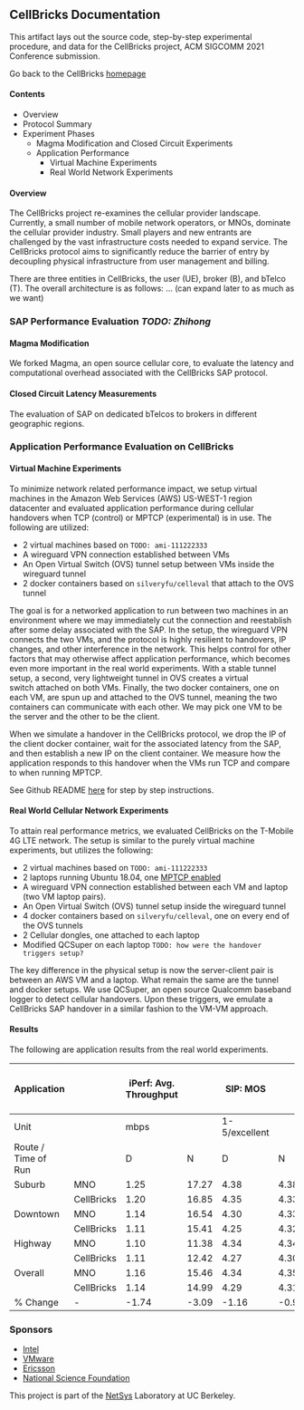 ## CellBricks Documentation

This artifact lays out the source code, step-by-step experimental procedure, 
and data for the CellBricks project, ACM SIGCOMM 2021 Conference submission.

Go back to the CellBricks [homepage](/)

#### Contents

- Overview
- Protocol Summary
- Experiment Phases
    - Magma Modification and Closed Circuit Experiments
    - Application Performance
        - Virtual Machine Experiments
        - Real World Network Experiments


#### Overview

The CellBricks project re-examines the cellular provider landscape. Currently, a small number of 
mobile network operators, or MNOs, dominate the cellular provider industry. Small players and new 
entrants are challenged by the vast infrastructure costs needed to expand service. The CellBricks 
protocol aims to significantly reduce the barrier of entry by decoupling physical infrastructure 
from user management and billing.

There are three entities in CellBricks, the user (UE), broker (B), and bTelco (T). The overall 
architecture is as follows: ... (can expand later to as much as we want)

### SAP Performance Evaluation *TODO: Zhihong*

#### Magma Modification

We forked Magma, an open source cellular core, to evaluate the latency and 
computational overhead associated with the CellBricks SAP protocol.

#### Closed Circuit Latency Measurements

The evaluation of SAP on dedicated bTelcos to brokers in different geographic regions.

### Application Performance Evaluation on CellBricks

#### Virtual Machine Experiments

To minimize network related performance impact, we setup virtual machines in the Amazon Web Services
(AWS) US-WEST-1 region datacenter and evaluated application performance during cellular handovers 
when TCP (control) or MPTCP (experimental) is in use. The following are utilized:

- 2 virtual machines based on `TODO: ami-111222333`
- A wireguard VPN connection established between VMs
- An Open Virtual Switch (OVS) tunnel setup between VMs inside the wireguard tunnel
- 2 docker containers based on `silveryfu/celleval` that attach to the OVS tunnel

The goal is for a networked application to run between two machines in an environment where we 
may immediately cut the connection and reestablish after some delay associated with the SAP. In 
the setup, the wireguard VPN connects the two VMs, and the protocol is highly resilient to handovers, 
IP changes, and other interference in the network. This helps control for other factors that may 
otherwise affect application performance, which becomes even more important in the real world 
experiments. With a stable tunnel setup, a second, very lightweight tunnel in OVS creates a virtual  
switch attached on both VMs. Finally, the two docker containers, one on each VM, are spun up and 
attached to the OVS tunnel, meaning the two containers can communicate with each other. We may pick 
one VM to be the server and the other to be the client.

When we simulate a handover in the CellBricks protocol, we drop the IP of the client docker container, 
wait for the associated latency from the SAP, and then establish a new IP on the client container. We 
measure how the application responds to this handover when the VMs run TCP and compare to when running 
MPTCP.

See Github README [here](https://github.com/cellbricks/emulation/tree/master/ho_proxy) for step by step instructions.

#### Real World Cellular Network Experiments

To attain real performance metrics, we evaluated CellBricks on the T-Mobile 4G LTE network. The 
setup is similar to the purely virtual machine experiments, but utilizes the following:

- 2 virtual machines based on `TODO: ami-111222333`
- 2 laptops running Ubuntu 18.04, one [MPTCP enabled](https://multipath-tcp.org/pmwiki.php/Users/HowToInstallMPTCP?)
- A wireguard VPN connection established between each VM and laptop (two VM laptop pairs).
- An Open Virtual Switch (OVS) tunnel setup inside the wireguard tunnel
- 4 docker containers based on `silveryfu/celleval`, one on every end of the OVS tunnels
- 2 Cellular dongles, one attached to each laptop
- Modified QCSuper on each laptop `TODO: how were the handover triggers setup?`

The key difference in the physical setup is now the server-client pair is between an AWS VM and a laptop. 
What remain the same are the tunnel and docker setups. We use QCSuper, an open source Qualcomm baseband 
logger to detect cellular handovers. Upon these triggers, we emulate a CellBricks SAP handover in a 
similar fashion to the VM-VM approach.

#### Results

The following are application results from the real world experiments.


| Application         |            | iPerf: Avg. Throughput |       | SIP: MOS      |       | Video: Avg. Quality Level |       | Web: Avg. Load Time |       |
|---------------------|------------|------------------------|-------|---------------|-------|---------------------------|-------|---------------------|-------|
| Unit                |            | mbps                   |       | 1-5/excellent |       | level                     |       | sec.                |       |
| Route / Time of Run |            | D                      | N     | D             | N     | D                         | N     | D                   | N     |
| Suburb              | MNO        | 1.25                   | 17.27 | 4.38          | 4.38  | 1.96                      | 4.91  | 4.78                | 1.81  |
|                     | CellBricks | 1.20                   | 16.85 | 4.35          | 4.33  | 1.98                      | 4.91  | 4.96                | 1.76  |
| Downtown            | MNO        | 1.14                   | 16.54 | 4.30          | 4.33  | 2.03                      | 4.94  | 5.12                | 1.89  |
|                     | CellBricks | 1.11                   | 15.41 | 4.25          | 4.32  | 1.97                      | 4.94  | 5.22                | 1.89  |
| Highway             | MNO        | 1.10                   | 11.38 | 4.34          | 4.34  | 1.95                      | 4.89  | 5.05                | 1.86  |
|                     | CellBricks | 1.11                   | 12.42 | 4.27          | 4.30  | 1.97                      | 4.90  | 5.18                | 1.80  |
| Overall             | MNO        | 1.16                   | 15.46 | 4.34          | 4.35  | 1.98                      | 4.91  | 5.00                | 1.86  |
|                     | CellBricks | 1.14                   | 14.99 | 4.29          | 4.31  | 1.97                      | 4.92  | 5.13                | 1.83  |
| % Change            | -          | -1.74                  | -3.09 | -1.16         | -0.92 | -0.51                     | +0.20 | +2.57               | -1.63 |



### Sponsors

- [Intel](https://www.intel.com/)
- [VMware](https://www.vmware.com/)
- [Ericsson](https://www.ericsson.com/)
- [National Science Foundation](https://www.nsf.gov/)

This project is part of the [NetSys](https://netsys.cs.berkeley.edu) Laboratory at UC Berkeley.

